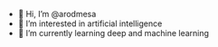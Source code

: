 - 👋 Hi, I’m @arodmesa
- 👀 I’m interested in artificial intelligence
- 🌱 I’m currently learning deep and machine learning


<!---
arodmesa/arodmesa is a ✨ special ✨ repository because its `README.md` (this file) appears on your GitHub profile.
You can click the Preview link to take a look at your changes.
--->
